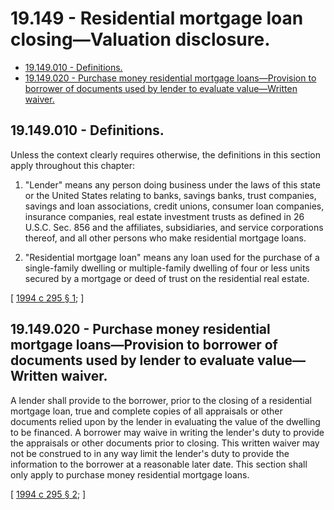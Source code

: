 # 19.149 - Residential mortgage loan closing—Valuation disclosure.
* [19.149.010 - Definitions.](#19149010---definitions)
* [19.149.020 - Purchase money residential mortgage loans—Provision to borrower of documents used by lender to evaluate value—Written waiver.](#19149020---purchase-money-residential-mortgage-loansprovision-to-borrower-of-documents-used-by-lender-to-evaluate-valuewritten-waiver)
## 19.149.010 - Definitions.
Unless the context clearly requires otherwise, the definitions in this section apply throughout this chapter:

1. "Lender" means any person doing business under the laws of this state or the United States relating to banks, savings banks, trust companies, savings and loan associations, credit unions, consumer loan companies, insurance companies, real estate investment trusts as defined in 26 U.S.C. Sec. 856 and the affiliates, subsidiaries, and service corporations thereof, and all other persons who make residential mortgage loans.

2. "Residential mortgage loan" means any loan used for the purchase of a single-family dwelling or multiple-family dwelling of four or less units secured by a mortgage or deed of trust on the residential real estate.

\[ [1994 c 295 § 1](http://lawfilesext.leg.wa.gov/biennium/1993-94/Pdf/Bills/Session%20Laws/Senate/6571-S.SL.pdf?cite=1994%20c%20295%20§%201); \]

## 19.149.020 - Purchase money residential mortgage loans—Provision to borrower of documents used by lender to evaluate value—Written waiver.
A lender shall provide to the borrower, prior to the closing of a residential mortgage loan, true and complete copies of all appraisals or other documents relied upon by the lender in evaluating the value of the dwelling to be financed. A borrower may waive in writing the lender's duty to provide the appraisals or other documents prior to closing. This written waiver may not be construed to in any way limit the lender's duty to provide the information to the borrower at a reasonable later date. This section shall only apply to purchase money residential mortgage loans.

\[ [1994 c 295 § 2](http://lawfilesext.leg.wa.gov/biennium/1993-94/Pdf/Bills/Session%20Laws/Senate/6571-S.SL.pdf?cite=1994%20c%20295%20§%202); \]

